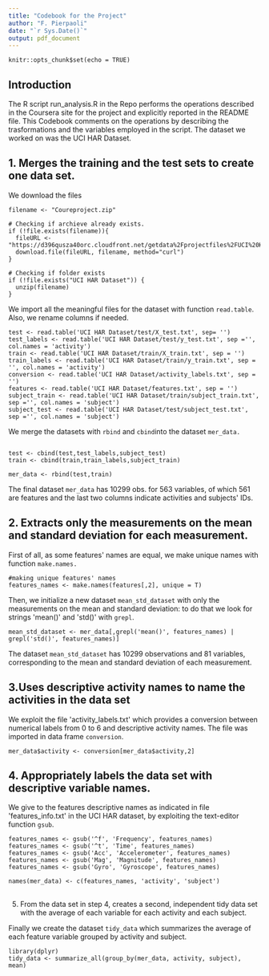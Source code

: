 ```yaml
---
title: "Codebook for the Project"
author: "F. Pierpaoli"
date: "`r Sys.Date()`"
output: pdf_document
---
```


```{r setup, include=FALSE}
knitr::opts_chunk$set(echo = TRUE)
```

## Introduction

The R script run_analysis.R in the Repo performs the operations described in the Coursera site for the project and explicitly reported in the README file. This Codebook comments on the operations by describing the trasformations and the variables employed in the script. The dataset we worked on was the UCI HAR Dataset.

## 1. Merges the training and the test sets to create one data set. 

We download the files

```{r}
filename <- "Coureproject.zip"

# Checking if archieve already exists.
if (!file.exists(filename)){
  fileURL <- "https://d396qusza40orc.cloudfront.net/getdata%2Fprojectfiles%2FUCI%20HAR%20Dataset.zip"
  download.file(fileURL, filename, method="curl")
}  

# Checking if folder exists
if (!file.exists("UCI HAR Dataset")) { 
  unzip(filename) 
}
```

We import all the meaningful files for the dataset with function `read.table`. Also, we rename columns if needed.

```{r}
test <- read.table('UCI HAR Dataset/test/X_test.txt', sep= '')
test_labels <- read.table('UCI HAR Dataset/test/y_test.txt', sep ='', col.names = 'activity')
train <- read.table('UCI HAR Dataset/train/X_train.txt', sep = '')
train_labels <- read.table('UCI HAR Dataset/train/y_train.txt', sep = '', col.names = 'activity')
conversion <- read.table('UCI HAR Dataset/activity_labels.txt', sep = '')
features <- read.table('UCI HAR Dataset/features.txt', sep = '')
subject_train <- read.table('UCI HAR Dataset/train/subject_train.txt', sep ='', col.names = 'subject')
subject_test <- read.table('UCI HAR Dataset/test/subject_test.txt', sep ='', col.names = 'subject')
```

We merge the datasets with `rbind` and `cbind`into the dataset `mer_data.`

```{r}

test <- cbind(test,test_labels,subject_test)
train <- cbind(train,train_labels,subject_train)

mer_data <- rbind(test,train)
```

The final dataset `mer_data` has 10299 obs. for 563 variables, of which 561 are features and the last two columns indicate activities and subjects' IDs.

## 2. Extracts only the measurements on the mean and standard deviation for each measurement. 

First of all, as some features' names are equal, we make unique names with function `make.names.`

```{r}
#making unique features' names
features_names <- make.names(features[,2], unique = T)
```

Then, we initialize a new dataset `mean_std_dataset` with only the measurements on the mean and standard deviation: to do that we look for strings 'mean()' and 'std()' with `grepl`.

```{r}
mean_std_dataset <- mer_data[,grepl('mean()', features_names) | grepl('std()', features_names)]
```

The dataset `mean_std_dataset` has 10299 observations and 81 variables, corresponding to the mean and standard deviation of each measurement.

## 3.Uses descriptive activity names to name the activities in the data set

We exploit the file 'activity_labels.txt' which provides a conversion between numerical labels from 0 to 6 and descriptive activity names. The file was imported in data frame `conversion`.

```{r}
mer_data$activity <- conversion[mer_data$activity,2]
```

## 4. Appropriately labels the data set with descriptive variable names.

We give to the features descriptive names as indicated in file 'features_info.txt' in the UCI HAR dataset, by exploiting the text-editor function `gsub`.

```{r}
features_names <- gsub('^f', 'Frequency', features_names)
features_names <- gsub('^t', 'Time', features_names)
features_names <- gsub('Acc', 'Accelerometer', features_names)
features_names <- gsub('Mag', 'Magnitude', features_names)
features_names <- gsub('Gyro', 'Gyroscope', features_names)

names(mer_data) <- c(features_names, 'activity', 'subject')   
```

## 
5. From the data set in step 4, creates a second, independent tidy data set with the average of each variable for each activity and each subject.

Finally we create the dataset `tidy_data` which summarizes the average of each feature variable grouped by activity and subject.

```{r}
library(dplyr)
tidy_data <- summarize_all(group_by(mer_data, activity, subject), mean)
```

## 

## 

